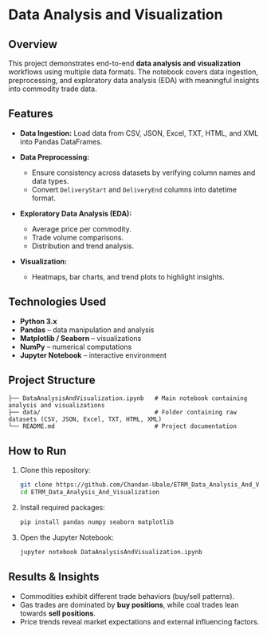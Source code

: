 # Data Analysis and Visualization

## Overview

This project demonstrates end-to-end **data analysis and visualization** workflows using multiple data formats. The notebook covers data ingestion, preprocessing, and exploratory data analysis (EDA) with meaningful insights into commodity trade data.

## Features

* **Data Ingestion:** Load data from CSV, JSON, Excel, TXT, HTML, and XML into Pandas DataFrames.
* **Data Preprocessing:**

  * Ensure consistency across datasets by verifying column names and data types.
  * Convert `DeliveryStart` and `DeliveryEnd` columns into datetime format.
* **Exploratory Data Analysis (EDA):**

  * Average price per commodity.
  * Trade volume comparisons.
  * Distribution and trend analysis.
* **Visualization:**

  * Heatmaps, bar charts, and trend plots to highlight insights.

## Technologies Used

* **Python 3.x**
* **Pandas** – data manipulation and analysis
* **Matplotlib / Seaborn** – visualizations
* **NumPy** – numerical computations
* **Jupyter Notebook** – interactive environment

## Project Structure

```
├── DataAnalysisAndVisualization.ipynb   # Main notebook containing analysis and visualizations
├── data/                                # Folder containing raw datasets (CSV, JSON, Excel, TXT, HTML, XML)
└── README.md                            # Project documentation
```

## How to Run

1. Clone this repository:

   ```bash
   git clone https://github.com/Chandan-Ubale/ETRM_Data_Analysis_And_Visualization.git
   cd ETRM_Data_Analysis_And_Visualization
   ```
2. Install required packages:

   ```bash
   pip install pandas numpy seaborn matplotlib
   ```
3. Open the Jupyter Notebook:

   ```bash
   jupyter notebook DataAnalysisAndVisualization.ipynb
   ```

## Results & Insights

* Commodities exhibit different trade behaviors (buy/sell patterns).
* Gas trades are dominated by **buy positions**, while coal trades lean towards **sell positions**.
* Price trends reveal market expectations and external influencing factors.


